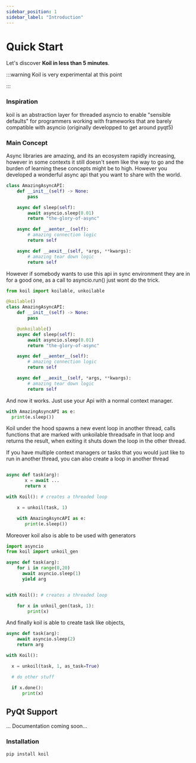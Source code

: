 ```yaml
---
sidebar_position: 1
sidebar_label: "Introduction"
---
```


# Quick Start

Let's discover **Koil in less than 5 minutes**.

:::warning
Koil is very experimental at this point

:::

### Inspiration

koil is an abstraction layer for threaded asyncio to enable "sensible defaults" for
programmers working with frameworks that are barely compatible with asyncio (originally developped to get around pyqt5)

### Main Concept

Async libraries are amazing, and its an ecosystem rapidly increasing, however in some contexts it still doesn't seem like
the way to go and the burden of learning these concepts might be to high. However you developed a wonderful async api
that you want to share with the world.

```python
class AmazingAsyncAPI:
    def __init__(self) -> None:
        pass

    async def sleep(self):
        await asyncio.sleep(0.01)
        return "the-glory-of-async"

    async def __aenter__(self):
        # amazing connection logic
        return self

    async def __aexit__(self, *args, **kwargs):
        # amazing tear down logic
        return self

```

However if somebody wants to use this api in sync environment they are in for a good one, as a call to asyncio.run() just wont do the trick.

```python
from koil import koilable, unkoilable

@koilable()
class AmazingAsyncAPI:
    def __init__(self) -> None:
        pass

    @unkoilable()
    async def sleep(self):
        await asyncio.sleep(0.01)
        return "the-glory-of-async"

    async def __aenter__(self):
        # amazing connection logic
        return self

    async def __aexit__(self, *args, **kwargs):
        # amazing tear down logic
        return self

```

And now it works. Just use your Api with a normal context manager.

```python
with AmazingAsyncAPI as e:
  print(e.sleep())
```

Koil under the hood spawns a new event loop in another thread, calls functions that are marked with unkoilable
threadsafe in that loop and returns the result, when exiting it shuts down the loop in the other thread.

If you have multiple context managers or tasks that you would just like to run in another thread, you can
also create a loop in another thread

```python

async def task(arg):
       x = await ...
       return x

with Koil(): # creates a threaded loop

    x = unkoil(task, 1)

    with AmazingAsyncAPI as e:
       print(e.sleep())

```

Moreover koil also is able to be used with generators

```python
import asyncio
from koil import unkoil_gen

async def task(arg):
    for i in range(0,20)
      await asyncio.sleep(1)
      yield arg


with Koil(): # creates a threaded loop

    for x in unkoil_gen(task, 1):
        print(x)

```

And finally koil is able to create task like objects,

```python
async def task(arg):
    await asyncio.sleep(2)
    return arg

with Koil():

  x = unkoil(task, 1, as_task=True)

  # do other stuff

  if x.done():
      print(x)

```

## PyQt Support

... Documentation coming soon...

### Installation

```bash
pip install koil
```
